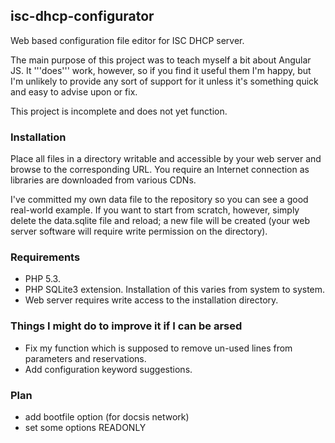 ## isc-dhcp-configurator ##

Web based configuration file editor for ISC DHCP server.

The main purpose of this project was to teach myself a bit about Angular JS. It '''does''' work,
however, so if you find it useful them I'm happy, but I'm unlikely to provide
any sort of support for it unless it's something quick and easy to advise upon or fix.

This project is incomplete and does not yet function.

### Installation ###

Place all files in a directory writable and accessible by your web server and browse to the corresponding URL. You require
an Internet connection as libraries are downloaded from various CDNs.

I've committed my own data file to the repository so you can see a good real-world example. If you want to start
from scratch, however, simply delete the data.sqlite file and reload; a new file will be created (your web server
software will require write permission on the directory).

### Requirements ###

* PHP 5.3.
* PHP SQLite3 extension. Installation of this varies from system to system.
* Web server requires write access to the installation directory.

### Things I might do to improve it if I can be arsed ###

* Fix my function which is supposed to remove un-used lines from parameters and reservations.
* Add configuration keyword suggestions.

### Plan ###
* add bootfile option (for docsis network)
* set some options READONLY
